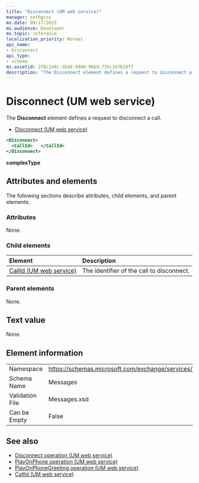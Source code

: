 ```yaml
---
title: "Disconnect (UM web service)"
manager: sethgros
ms.date: 09/17/2015
ms.audience: Developer
ms.topic: reference
localization_priority: Normal
api_name:
- Disconnect
api_type:
- schema
ms.assetid: 2f8c1e8c-3bd4-4988-96b9-735c347b29f7
description: "The Disconnect element defines a request to disconnect a call."
---
```


# Disconnect (UM web service)

The **Disconnect** element defines a request to disconnect a call. 
  
- [Disconnect (UM web service)](disconnect-um-web-service.md)
  
```xml
<Disconnect>
  <CallId>   </CallId>
</Disconnect>
```

 **complexType**
## Attributes and elements

The following sections describe attributes, child elements, and parent elements.
  
### Attributes

None.
  
### Child elements

|**Element**|**Description**|
|:-----|:-----|
|[CallId (UM web service)](callid-um-web-service.md) <br/> |The identifier of the call to disconnect.  <br/> |
   
### Parent elements

None.
  
## Text value

None.
  
## Element information

|||
|:-----|:-----|
|Namespace  <br/> |https://schemas.microsoft.com/exchange/services/2006/messages  <br/> |
|Schema Name  <br/> |Messages  <br/> |
|Validation File  <br/> |Messages.xsd  <br/> |
|Can be Empty  <br/> |False  <br/> |
   
## See also

- [Disconnect operation (UM web service)](disconnect-operation-um-web-service.md)  
- [PlayOnPhone operation (UM web service)](playonphone-operation-um-web-service.md) 
- [PlayOnPhoneGreeting operation (UM web service)](playonphonegreeting-operation-um-web-service.md)  
- [CallId (UM web service)](callid-um-web-service.md)


